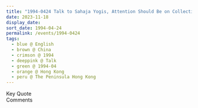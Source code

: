 ```yaml
---
title: "1994-0424 Talk to Sahaja Yogis, Attention Should Be on Collective Things, The Peninsula Hong Kong, Salisbury Rd, Tsim Sha Tsui, Hong Kong, China"
date: 2023-11-18
display_date: 
sort_date: 1994-04-24
permalink: /events/1994-0424
tags:
  - blue @ English
  - brown @ China
  - crimson @ 1994
  - deeppink @ Talk
  - green @ 1994-04
  - orange @ Hong Kong
  - peru @ The Peninsula Hong Kong
---
```


<wave-list>
  <list-title color="green" width="75">Key Quote</list-title>
  <list-item color="BlanchedAlmond"  width="200"></list-item>
  <list-item color="Lavender"></list-item>
  <list-item color="BlanchedAlmond"></list-item>
</wave-list>

<br>

<wave-list>
  <list-title color="green" width="75">Comments</list-title>
  <list-item color="BlanchedAlmond"  width="200"></list-item>
  <list-item color="Lavender"></list-item>
  <list-item color="BlanchedAlmond"></list-item>
</wave-list>